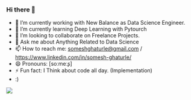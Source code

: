 ### Hi there 👋

- 🔭 I’m currently working with New Balance as Data Science Engineer.
- 🌱 I’m currently learning Deep Learning with Pytourch
- 👯 I’m looking to collaborate on Freelance Projects.
- 💬 Ask me about Anything Related to Data Science
- 📫 How to reach me: someshghaturle@gmail.com / https://www.linkedin.com/in/somesh-ghaturle/
- 😄 Pronouns: [soːmeːʂ]
- ⚡ Fun fact: I Think about code all day. (Implementation)
- :) 
<img src="https://github-readme-stats.vercel.app/api?username=somesh-ghaturle&&show_icons=true&title_color=ffffff&icon_color=bb2acf&text_color=daf7dc&bg_color=191919">

